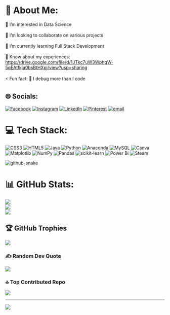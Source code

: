 # 💫 About Me:
👀 I’m interested in Data Science<br><br>💞️ I’m looking to collaborate on various projects<br><br>🌱 I’m currently learning Full Stack Development<br><br>📄 Know about my experiences: https://drive.google.com/file/d/1JTkc7uW3WphqW-5qEAtfkja0bsBtHXpj/view?usp=sharing<br><br>⚡ Fun fact: 🐛 I debug more than I code


## 🌐 Socials:
[![Facebook](https://img.shields.io/badge/Facebook-%231877F2.svg?logo=Facebook&logoColor=white)](https://facebook.com/Priya) [![Instagram](https://img.shields.io/badge/Instagram-%23E4405F.svg?logo=Instagram&logoColor=white)](https://instagram.com/7priya7) [![LinkedIn](https://img.shields.io/badge/LinkedIn-%230077B5.svg?logo=linkedin&logoColor=white)](https://linkedin.com/in/Priya) [![Pinterest](https://img.shields.io/badge/Pinterest-%23E60023.svg?logo=Pinterest&logoColor=white)](https://pinterest.com/Priya) [![email](https://img.shields.io/badge/Email-D14836?logo=gmail&logoColor=white)](mailto:priyajain261202@gmail.com) 

# 💻 Tech Stack:
![CSS3](https://img.shields.io/badge/css3-%231572B6.svg?style=for-the-badge&logo=css3&logoColor=white) ![HTML5](https://img.shields.io/badge/html5-%23E34F26.svg?style=for-the-badge&logo=html5&logoColor=white) ![Java](https://img.shields.io/badge/java-%23ED8B00.svg?style=for-the-badge&logo=openjdk&logoColor=white) ![Python](https://img.shields.io/badge/python-3670A0?style=for-the-badge&logo=python&logoColor=ffdd54) ![Anaconda](https://img.shields.io/badge/Anaconda-%2344A833.svg?style=for-the-badge&logo=anaconda&logoColor=white) ![MySQL](https://img.shields.io/badge/mysql-4479A1.svg?style=for-the-badge&logo=mysql&logoColor=white) ![Canva](https://img.shields.io/badge/Canva-%2300C4CC.svg?style=for-the-badge&logo=Canva&logoColor=white) ![Matplotlib](https://img.shields.io/badge/Matplotlib-%23ffffff.svg?style=for-the-badge&logo=Matplotlib&logoColor=black) ![NumPy](https://img.shields.io/badge/numpy-%23013243.svg?style=for-the-badge&logo=numpy&logoColor=white) ![Pandas](https://img.shields.io/badge/pandas-%23150458.svg?style=for-the-badge&logo=pandas&logoColor=white) ![scikit-learn](https://img.shields.io/badge/scikit--learn-%23F7931E.svg?style=for-the-badge&logo=scikit-learn&logoColor=white) ![Power Bi](https://img.shields.io/badge/power_bi-F2C811?style=for-the-badge&logo=powerbi&logoColor=black) ![Steam](https://img.shields.io/badge/steam-%23000000.svg?style=for-the-badge&logo=steam&logoColor=white)

<picture>
  <source media="(prefers-color-scheme: dark)" srcset="https://raw.githubusercontent.com/tobiasmeyhoefer/tobiasmeyhoefer/output/github-snake-dark.svg" />
  <source media="(prefers-color-scheme: light)" srcset="https://raw.githubusercontent.com/tobiasmeyhoefer/tobiasmeyhoefer/output/github-snake.svg" />
  <img alt="github-snake" src="https://raw.githubusercontent.com/tobiasmeyhoefer/tobiasmeyhoefer/output/github-snake.svg" />
</picture>

# 📊 GitHub Stats:
![](https://github-readme-stats.vercel.app/api?username=priya-af&theme=dark&hide_border=true&include_all_commits=true&count_private=true)<br/>
![](https://github-readme-streak-stats.herokuapp.com/?user=priya-af&theme=dark&hide_border=true)<br/>
![](https://github-readme-stats.vercel.app/api/top-langs/?username=priya-af&theme=dark&hide_border=true&include_all_commits=true&count_private=true&layout=compact)

## 🏆 GitHub Trophies
![](https://github-profile-trophy.vercel.app/?username=priya-af&theme=radical&no-frame=false&no-bg=false&margin-w=4)

### ✍️ Random Dev Quote
![](https://quotes-github-readme.vercel.app/api?type=horizontal&theme=radical)

### 🔝 Top Contributed Repo
![](https://github-contributor-stats.vercel.app/api?username=priya-af&limit=5&theme=dark&combine_all_yearly_contributions=true)

---
[![](https://visitcount.itsvg.in/api?id=priya-af&icon=0&color=0)](https://visitcount.itsvg.in)
